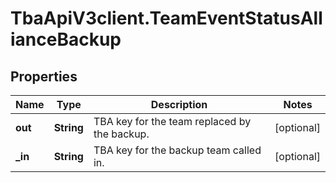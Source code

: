 # TbaApiV3client.TeamEventStatusAllianceBackup

## Properties
Name | Type | Description | Notes
------------ | ------------- | ------------- | -------------
**out** | **String** | TBA key for the team replaced by the backup. | [optional] 
**_in** | **String** | TBA key for the backup team called in. | [optional] 


